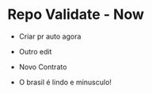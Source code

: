 # Repo Validate - Now

- Criar pr auto agora

- Outro edit

- Novo Contrato


- O brasil é lindo e minusculo!
